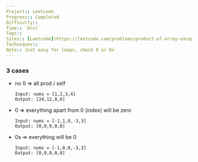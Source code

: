 ```yaml
---
Project:: Leetcode
Progress:: Completed
Difficulty:: 
Time:: `O(n)`
Tags:: 
Sites:: [Leetcode](https://leetcode.com/problems/product-of-array-except-self/description/)
Techniques:: 
Note:: Just easy for loops, check 0 or 0s
---
```

### 3 cases
- no 0 => all prod / self
	```
	Input: nums = [1,2,3,4]
	Output: [24,12,8,6]
	```
- 0  => everything apart from 0 (index) will be zero
	```
	Input: nums = [-1,1,0,-3,3]
	Output: [0,0,9,0,0]
	```
- 0s => everything will be 0
	```
	Input: nums = [-1,0,0,-3,3]
	Output: [0,0,0,0,0]
	```